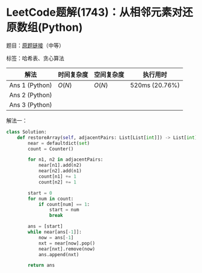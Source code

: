 # LeetCode题解(1743)：从相邻元素对还原数组(Python)

题目：[原题链接](https://leetcode-cn.com/problems/restore-the-array-from-adjacent-pairs/)（中等）

标签：哈希表、贪心算法

| 解法           | 时间复杂度 | 空间复杂度 | 执行用时       |
| -------------- | ---------- | ---------- | -------------- |
| Ans 1 (Python) | $O(N)$     | $O(N)$     | 520ms (20.76%) |
| Ans 2 (Python) |            |            |                |
| Ans 3 (Python) |            |            |                |

解法一：

```python
class Solution:
    def restoreArray(self, adjacentPairs: List[List[int]]) -> List[int]:
        near = defaultdict(set)
        count = Counter()

        for n1, n2 in adjacentPairs:
            near[n1].add(n2)
            near[n2].add(n1)
            count[n1] += 1
            count[n2] += 1

        start = 0
        for num in count:
            if count[num] == 1:
                start = num
                break

        ans = [start]
        while near[ans[-1]]:
            now = ans[-1]
            nxt = near[now].pop()
            near[nxt].remove(now)
            ans.append(nxt)

        return ans
```

